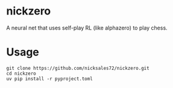 # nickzero

A neural net that uses self-play RL (like alphazero) to play chess.

# Usage
```shell
git clone https://github.com/nicksales72/nickzero.git
cd nickzero
uv pip install -r pyproject.toml
```
